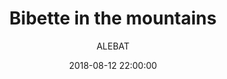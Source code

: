 ---
layout: project
title:  "Bibette in the mountains"
date:   2018-08-12 22:00:00
author: ALEBAT
categories:
- project
img: 4.png
thumb: 4.png
carousel:
- 4.png
---